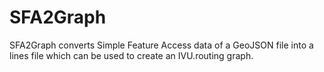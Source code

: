 # SFA2Graph

SFA2Graph converts Simple Feature Access data of a GeoJSON file into a lines file which can be used to create an IVU.routing graph.